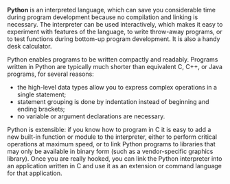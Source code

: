 

**Python** is an interpreted language, which can save you considerable time during
program development because no compilation and linking is necessary.
The interpreter can be used interactively, which makes it easy to experiment
with features of the language, to write throw-away programs, or to test
functions during bottom-up program development. It is also a handy desk
calculator.

Python enables programs to be written compactly and readably. Programs written
in Python are typically much shorter than equivalent C, C++, or Java programs,
for several reasons:

- the high-level data types allow you to express complex operations in a single
statement;
- statement grouping is done by indentation instead of beginning and
ending brackets;
- no variable or argument declarations are necessary.

Python is extensible: if you know how to program in C it is easy to add a new
built-in function or module to the interpreter, either to perform critical
operations at maximum speed, or to link Python programs to libraries that may
only be available in binary form (such as a vendor-specific graphics library).
Once you are really hooked, you can link the Python interpreter into an
application written in C and use it as an extension or command language for
that application.
